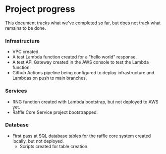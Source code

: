 # Project progress

This document tracks what we've completed so far, but does not track what remains to be done.

### Infrastructure

- VPC created.
- A test Lambda function created for a "hello world" response.
- A test API Gateway created in the AWS console to test the Lambda function.
- Github Actions pipeline being configured to deploy infrastructure and Lambdas on push to main branches. 

### Services

- RNG function created with Lambda bootstrap, but not deployed to AWS yet.
- Raffle Core Service project bootstrapped. 

### Database

- First pass at SQL database tables for the raffle core system created locally, but not deployed.
  - Scripts created for table creation.
